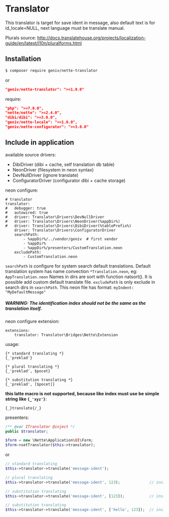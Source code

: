 Translator
==========

This translator is target for save ident in message, also default text is for id_locale=NULL, 
next language must be translate manual.

Plurals source: http://docs.translatehouse.org/projects/localization-guide/en/latest/l10n/pluralforms.html

Installation
------------

```sh
$ composer require geniv/nette-translator
```
or
```json
"geniv/nette-translator": ">=1.0.0"
```

require:
```json
"php": ">=7.0.0",
"nette/nette": ">=2.4.0",
"dibi/dibi": ">=3.0.0",
"geniv/nette-locale": ">=1.0.0",
"geniv/nette-configurator": ">=3.0.0"
```

Include in application
----------------------

available source drivers:
- DibiDriver (dibi + cache, self translation db table)
- NeonDriver (filesystem in neon syntax)
- DevNullDriver (ignore translate)
- ConfiguratorDriver (configurator dibi + cache storage)

neon configure:
```neon
# translator
translator:
#   debugger: true
#   autowired: true
#   driver: Translator\Drivers\DevNullDriver
#   driver: Translator\Drivers\NeonDriver(%appDir%)
#   driver: Translator\Drivers\DibiDriver(%tablePrefix%)
    driver: Translator\Drivers\ConfiguratorDriver
    searchPath:
        - %appDir%/../vendor/geniv  # first vendor
        - %appDir%
        - %appDir%/presenters/CustomTranslation.neon
    excludePath:
        - CustomTranslation.neon
```

`searchPath` is configure for system search default translations.
Default translation system has name convection `*Translation.neon`, eg: `AppTranslation.neon`
Names in dirs are sort with function natsort().
It is possible add custom default translate file.
`excludePath` is only exclude in search dirs in `searchPath`.
This neon file has format: `myIndent: "MyDefaultMessage"`

##### WARNING: The identification index should not be the same as the translation itself.

neon configure extension:
```neon
extensions:
    translator: Translator\Bridges\Nette\Extension
```

usage:
```latte
{* standard translating *}
{_'preklad'}

{* plural translating *}
{_'preklad', $pocet}

{* substitution translating *}
{_'preklad', [$pocet]}
```

**this latte macro is not supported, because like index must use be simple string like `{_'xyz'}`**:
```latte
{_}translate{/_}
```

presenters:
```php
/** @var ITranslator @inject */
public $translator;

$form = new \Nette\Application\UI\Form;
$form->setTranslator($this->translator);
```
or
```php
// standard translating
$this->translator->translate('message-ident');

// plural translating
$this->translator->translate('message-ident', 123);             // inside %s

// substitution translating
$this->translator->translate('message-ident', [123]);           // inside %s

// substitution translating
$this->translator->translate('message-ident', ['hello', 123]);  // inside %s, %s
```
